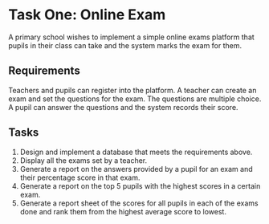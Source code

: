 # Task One: Online Exam
A primary school wishes to implement a simple online exams platform that pupils in their class can take and the system marks the exam for them.

## Requirements
Teachers and pupils can register into the platform.
A teacher can create an exam and set the questions for the exam. The questions are multiple choice.
A pupil can answer the questions and the system records their score.
## Tasks
1. Design and implement a database that meets the requirements above.
2. Display all the exams set by a teacher.
3. Generate a report on the answers provided by a pupil for an exam and their percentage score in that exam.
4. Generate a report on the top 5 pupils with the highest scores in a certain exam.
5. Generate a report sheet of the scores for all pupils in each of the exams done and rank them from the highest average score to lowest.